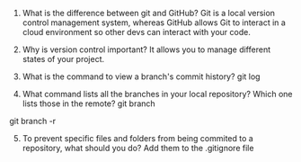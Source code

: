 1. What is the difference between git and GitHub?
Git is a local version control management system, whereas GitHub allows Git to interact in a cloud environment so other devs can interact with your code.

2. Why is version control important?
It allows you to manage different states of your project.

3. What is the command to view a branch's commit history?
git log

4. What command lists all the branches in your local repository? Which one lists those in the remote?
git branch

git branch -r

5. To prevent specific files and folders from being commited to a repository, what should you do?
Add them to the .gitignore file